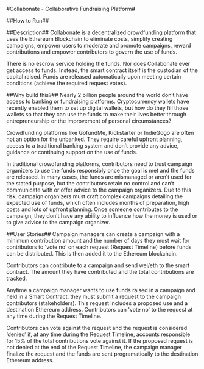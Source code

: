 #Collabonate - Collaborative Fundraising Platform#

##How to Run##

##Description##
Collabonate is a decentralized crowdfunding platform that uses the Ethereum Blockchain to eliminate costs, simplify creating campaigns, empower users to moderate and promote campaigns, reward contributions and empower contributors to govern the use of funds.

There is no escrow service holding the funds. Nor does Collabonate ever get access to funds. Instead, the smart contract itself is the custodian of the capital raised. Funds are released automatically upon meeting certain conditions (achieve the required request votes).

##Why build this?##
Nearly 2 billion people around the world don’t have access to banking or fundraising platforms. Cryptocurrency wallets have recently enabled them to set up digital wallets, but how do they fill those wallets so that they can use the funds to make their lives better through entrepreneurship or the improvement of personal circumstances?

Crowdfunding platforms like GofundMe, Kickstarter or IndieGogo are often not an option for the unbanked. They require careful upfront planning, access to a traditional banking system and don’t provide any advice, guidance or continuing support on the use of funds.

In traditional crowdfunding platforms, contributors need to trust campaign organizers to use the funds responsibly once the goal is met and the funds are released. In many cases, the funds are mismanaged or aren’t used for the stated purpose, but the contributors retain no control and can’t communicate with or offer advice to the campaign organizers. Due to this risk, campaign organizers must craft complex campaigns detailing the expected use of funds, which often includes months of preparation, high costs and lots of upfront planning. Once someone contributes to the campaign, they don’t have any ability to influence how the money is used or to give advice to the campaign organizer.

##User Stories##
Campaign managers can create a campaign with a minimum contribution amount and the number of days they must wait for contributors to 'vote no' on each request (Request Timeline) before funds can be distributed. This is then added it to the Ethereum blockchain.

Contributors can contribute to a campaign and send wei/eth to the smart contract. The amount they have contributed and the total contributions are tracked.

Anytime a campaign manager wants to use funds raised in a campaign and held in a Smart Contract, they must submit a request to the campaign contributors (stakeholders). This request includes a proposed use and a destination Ethereum address. Contributors can 'vote no' to the request at any time during the Request Timeline.

Contributors can vote against the request and the request is considered ‘denied’ if, at any time during the Request Timeline, accounts responsible for 15% of the total contributions vote against it. If the proposed request is not denied at the end of the Request Timeline, the campaign manager finalize the request and the funds are sent programatically to the destination Ethereum address.
